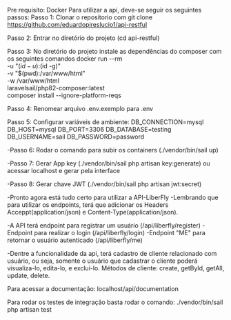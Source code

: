 Pre requisito: Docker
Para utilizar a api, deve-se seguir os seguintes passos:
Passo 1: Clonar o repositorio com git clone https://github.com/eduardopireslucio1/api-restful

Passo 2: Entrar no diretório do projeto (cd api-restful)

Passo 3: No diretório do projeto instale as dependências do composer com os seguintes comandos
docker run --rm \
-u "$(id -u):$(id -g)" \
-v "$(pwd):/var/www/html" \
-w /var/www/html \
laravelsail/php82-composer:latest \
composer install --ignore-platform-reqs

Passo 4: Renomear arquivo .env.exemplo para .env

Passo 5: Configurar variáveis de ambiente:
DB_CONNECTION=mysql
DB_HOST=mysql
DB_PORT=3306
DB_DATABASE=testing
DB_USERNAME=sail
DB_PASSWORD=password

-Passo 6: Rodar o comando para subir os containers (./vendor/bin/sail up)

-Passo 7: Gerar App key (./vendor/bin/sail php artisan key:generate) ou acessar localhost e gerar pela interface

-Passo 8: Gerar chave JWT (./vendor/bin/sail php artisan jwt:secret)

-Pronto agora está tudo certo para utilizar a API-LiberFly
-Lembrando que para utilizar os endpoints, terá que adicionar os Headers Acceppt(application/json) e Content-Type(application/json).

-A API terá endpoint para registrar um usuário (/api/liberfly/register)
-Endpoint para realizar o login (/api/liberfly/login)
-Endpoint "ME" para retornar o usuário autenticado (/api/liberfly/me)

-Dentre a funcionalidade da api, terá cadastro de cliente relacionado com usuário, ou seja, somente o usuário que cadastrar o cliente
poderá visualiza-lo, edita-lo, e excluí-lo.
Métodos de cliente:
create, getById, getAll, update, delete.

Para acessar a documentação: localhost/api/documentation

Para rodar os testes de integração basta rodar o comando: ./vendor/bin/sail php artisan test
